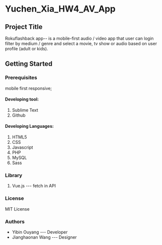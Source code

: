 # Yuchen_Xia_HW4_AV_App
## Project Title

Rokuflashback app-- is a mobile-first audio / video app  that user can login filter by medium / genre and select a movie, tv
show or audio based on user profile (adult or kids).

## Getting Started

### Prerequisites

mobile first responsive;

#### Developing tool:
1. Sublime Text
2. Github

#### Developing Languages:
1. HTML5
2. CSS
3. Javascript
4. PHP
5. MySQL
6. Sass

### Library
1.  Vue.js --- fetch in API


### License
MIT License

### Authors 
* Yibin Ouyang --- Developer
* Jianghaonan Wang --- Designer